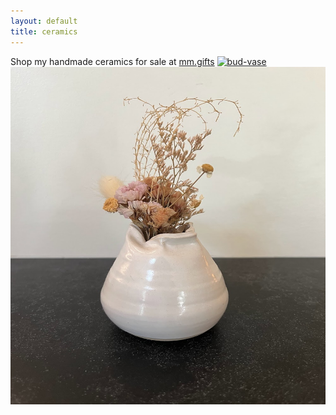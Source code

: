 ```yaml
---
layout: default
title: ceramics
---
```

Shop my handmade ceramics for sale at [mm.gifts](https://mm.gifts) 
<a href=https://mm.gifts>
 <img src="https://cdn.shopify.com/s/files/1/0588/5372/0261/files/PXL_20201015_011805532.PORTRAIT.jpg?v=1627086661" alt="bud-vase"
	title="bud vase" width="721" height="540"/>
 <img src="site/src/images/IMG_1850.jpg" width="721" height="540"/>
</a>
